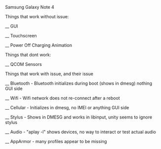 Samsung Galaxy Note 4

Things that work without issue:


__ GUI

__ Touchscreen

__ Power Off Charging Animation


Things that dont work:

__ QCOM Sensors


Things that work with issue, and their issue

__ Bluetooth - Bluetooth initializes during boot (shows in dmesg) nothing GUI side

__ Wifi - Wifi network does not re-connect after a reboot

__ Cellular - Initializes in dmesg, no IMEI or anything GUI side

__ Stylus - Shows in DMESG and works in libinput, unity seems to ignore stylus

__ Audio - "aplay -l" shows devices, no way to interact or test actual audio

__ AppArmor - many profiles appear to be missing
